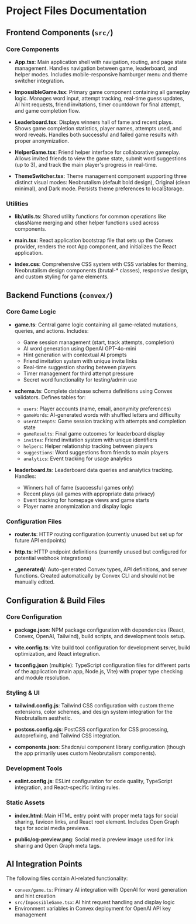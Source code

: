 # Project Files Documentation

## Frontend Components (`src/`)

### Core Components

- **App.tsx**: Main application shell with navigation, routing, and page state management. Handles navigation between game, leaderboard, and helper modes. Includes mobile-responsive hamburger menu and theme switcher integration.

- **ImpossibleGame.tsx**: Primary game component containing all gameplay logic. Manages word input, attempt tracking, real-time guess updates, AI hint requests, friend invitations, timer countdown for final attempt, and game completion flow.

- **Leaderboard.tsx**: Displays winners hall of fame and recent plays. Shows game completion statistics, player names, attempts used, and word reveals. Handles both successful and failed game results with proper anonymization.

- **HelperGame.tsx**: Friend helper interface for collaborative gameplay. Allows invited friends to view the game state, submit word suggestions (up to 3), and track the main player's progress in real-time.

- **ThemeSwitcher.tsx**: Theme management component supporting three distinct visual modes: Neobrutalism (default bold design), Original (clean minimal), and Dark mode. Persists theme preferences to localStorage.

### Utilities

- **lib/utils.ts**: Shared utility functions for common operations like className merging and other helper functions used across components.

- **main.tsx**: React application bootstrap file that sets up the Convex provider, renders the root App component, and initializes the React application.

- **index.css**: Comprehensive CSS system with CSS variables for theming, Neobrutalism design components (brutal-\* classes), responsive design, and custom styling for game elements.

## Backend Functions (`convex/`)

### Core Game Logic

- **game.ts**: Central game logic containing all game-related mutations, queries, and actions. Includes:

  - Game session management (start, track attempts, completion)
  - AI word generation using OpenAI GPT-4o-mini
  - Hint generation with contextual AI prompts
  - Friend invitation system with unique invite links
  - Real-time suggestion sharing between players
  - Timer management for third attempt pressure
  - Secret word functionality for testing/admin use

- **schema.ts**: Complete database schema definitions using Convex validators. Defines tables for:

  - `users`: Player accounts (name, email, anonymity preferences)
  - `gameWords`: AI-generated words with shuffled letters and difficulty
  - `userAttempts`: Game session tracking with attempts and completion state
  - `gameResults`: Final game outcomes for leaderboard display
  - `invites`: Friend invitation system with unique identifiers
  - `helpers`: Helper relationship tracking between players
  - `suggestions`: Word suggestions from friends to main players
  - `analytics`: Event tracking for usage analytics

- **leaderboard.ts**: Leaderboard data queries and analytics tracking. Handles:
  - Winners hall of fame (successful games only)
  - Recent plays (all games with appropriate data privacy)
  - Event tracking for homepage views and game starts
  - Player name anonymization and display logic

### Configuration Files

- **router.ts**: HTTP routing configuration (currently unused but set up for future API endpoints)

- **http.ts**: HTTP endpoint definitions (currently unused but configured for potential webhook integrations)

- **\_generated/**: Auto-generated Convex types, API definitions, and server functions. Created automatically by Convex CLI and should not be manually edited.

## Configuration & Build Files

### Core Configuration

- **package.json**: NPM package configuration with dependencies (React, Convex, OpenAI, Tailwind), build scripts, and development tools setup.

- **vite.config.ts**: Vite build tool configuration for development server, build optimization, and React integration.

- **tsconfig.json** (multiple): TypeScript configuration files for different parts of the application (main app, Node.js, Vite) with proper type checking and module resolution.

### Styling & UI

- **tailwind.config.js**: Tailwind CSS configuration with custom theme extensions, color schemes, and design system integration for the Neobrutalism aesthetic.

- **postcss.config.cjs**: PostCSS configuration for CSS processing, autoprefixing, and Tailwind CSS integration.

- **components.json**: Shadcn/ui component library configuration (though the app primarily uses custom Neobrutalism components).

### Development Tools

- **eslint.config.js**: ESLint configuration for code quality, TypeScript integration, and React-specific linting rules.

### Static Assets

- **index.html**: Main HTML entry point with proper meta tags for social sharing, favicon links, and React root element. Includes Open Graph tags for social media previews.

- **public/og-preview.png**: Social media preview image used for link sharing and Open Graph meta tags.

## AI Integration Points

The following files contain AI-related functionality:

- `convex/game.ts`: Primary AI integration with OpenAI for word generation and hint creation
- `src/ImpossibleGame.tsx`: AI hint request handling and display logic
- Environment variables in Convex deployment for OpenAI API key management

